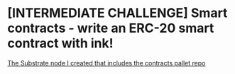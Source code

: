 # [INTERMEDIATE CHALLENGE] Smart contracts - write an ERC-20 smart contract with ink!

[The Substrate node I created that includes the contracts pallet repo](https://github.com/developery-nl/polkadot_challenge_substrate_node_contract)

